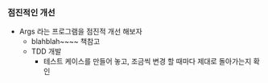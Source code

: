 ### 점진적인 개선

- Args 라는 프로그램을 점진적 개선 해보자
  - blahblah~~~~ 책참고
  - TDD 개발
    - 테스트 케이스를 만들어 놓고, 조금씩 변경 할 때마다 제대로 돌아가는지 확인
